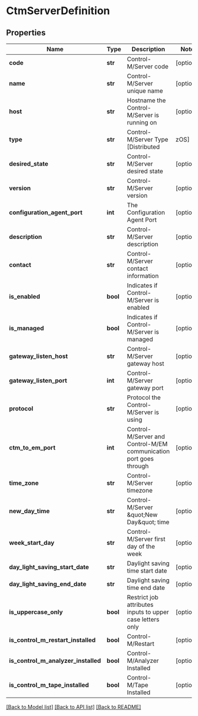 # CtmServerDefinition

## Properties
Name | Type | Description | Notes
------------ | ------------- | ------------- | -------------
**code** | **str** | Control-M/Server code | [optional] 
**name** | **str** | Control-M/Server unique name | [optional] 
**host** | **str** | Hostname the Control-M/Server is running on | [optional] 
**type** | **str** | Control-M/Server Type [Distributed|zOS] | [optional] 
**desired_state** | **str** | Control-M/Server desired state | [optional] 
**version** | **str** | Control-M/Server version | [optional] 
**configuration_agent_port** | **int** | The Configuration Agent Port | [optional] 
**description** | **str** | Control-M/Server description | [optional] 
**contact** | **str** | Control-M/Server contact information | [optional] 
**is_enabled** | **bool** | Indicates if Control-M/Server is enabled | [optional] 
**is_managed** | **bool** | Indicates if Control-M/Server is managed | [optional] 
**gateway_listen_host** | **str** | Control-M/Server gateway host | [optional] 
**gateway_listen_port** | **int** | Control-M/Server gateway port | [optional] 
**protocol** | **str** | Protocol the Control-M/Server is using | [optional] 
**ctm_to_em_port** | **int** | Control-M/Server and Control-M/EM communication port goes through | [optional] 
**time_zone** | **str** | Control-M/Server timezone | [optional] 
**new_day_time** | **str** | Control-M/Server \&quot;New Day\&quot; time | [optional] 
**week_start_day** | **str** | Control-M/Server first day of the week | [optional] 
**day_light_saving_start_date** | **str** | Daylight saving time start date | [optional] 
**day_light_saving_end_date** | **str** | Daylight saving time end date | [optional] 
**is_uppercase_only** | **bool** | Restrict job attributes inputs to upper case letters only | [optional] 
**is_control_m_restart_installed** | **bool** | Control-M/Restart | [optional] 
**is_control_m_analyzer_installed** | **bool** | Control-M/Analyzer Installed | [optional] 
**is_control_m_tape_installed** | **bool** | Control-M/Tape Installed | [optional] 

[[Back to Model list]](../README.md#documentation-for-models) [[Back to API list]](../README.md#documentation-for-api-endpoints) [[Back to README]](../README.md)


